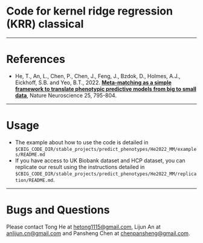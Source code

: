 # Code for kernel ridge regression (KRR) classical

----

References
==========
+ He, T., An, L., Chen, P., Chen, J., Feng, J., Bzdok, D., Holmes, A.J., Eickhoff, S.B. and Yeo, B.T., 2022. [**Meta-matching as a simple framework to translate phenotypic predictive models from big to small data**](https://doi.org/10.1038/s41593-022-01059-9), Nature Neuroscience 25, 795-804.

----

Usage
==========

- The example about how to use the code is detailed in `$CBIG_CODE_DIR/stable_projects/predict_phenotypes/He2022_MM/examples/README.md`
- If you have access to UK Biobank dataset and HCP dataset, you can replicate our result using the instructions detailed in `$CBIG_CODE_DIR/stable_projects/predict_phenotypes/He2022_MM/replication/README.md`.

----

Bugs and Questions
====
Please contact Tong He at hetong1115@gmail.com, Lijun An at anlijun.cn@gmail.com and Pansheng Chen at chenpansheng@gmail.com.
